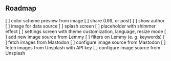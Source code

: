 ## Roadmap

[ ] color scheme preview from image
[ ] share (URL or post)
[ ] show author
[ ] image for data source
[ ] splash screen
[ ] placeholder with shimmer effect
[ ] settings screen with theme customization, language, resize mode
[ ] add new image source from Lemmy
[ ] filters on Lemmy (e. g. keywords)
[ ] fetch images from Mastodon
[ ] configure image source from Mastodon
[ ] fetch images from Unsplash with API key
[ ] configure image source from Unsplash
